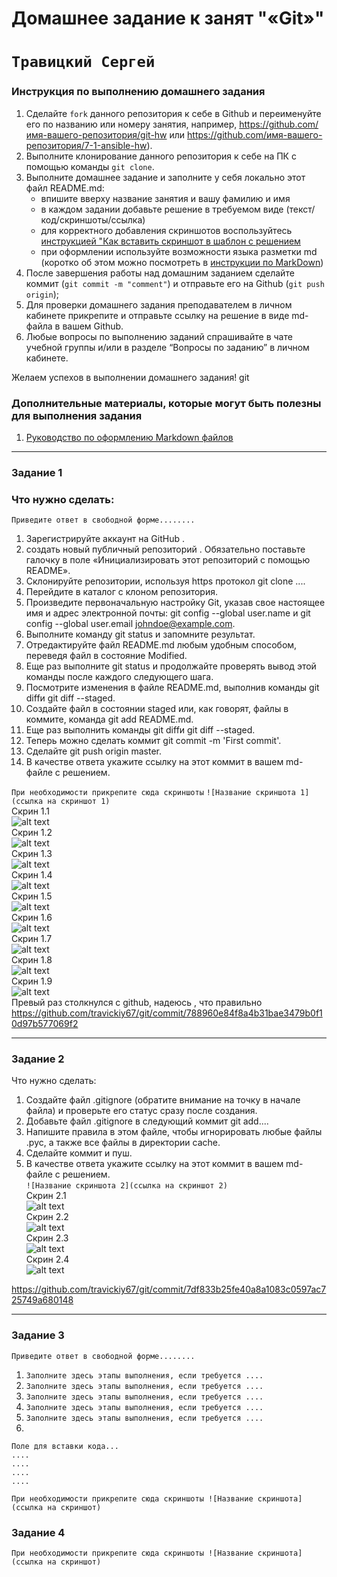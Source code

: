 # Домашнее задание к занят "«Git»"  
# `Травицкий Сергей`


### Инструкция по выполнению домашнего задания

   1. Сделайте `fork` данного репозитория к себе в Github и переименуйте его по названию или номеру занятия, например, https://github.com/имя-вашего-репозитория/git-hw или  https://github.com/имя-вашего-репозитория/7-1-ansible-hw).
   2. Выполните клонирование данного репозитория к себе на ПК с помощью команды `git clone`.
   3. Выполните домашнее задание и заполните у себя локально этот файл README.md:
      - впишите вверху название занятия и вашу фамилию и имя
      - в каждом задании добавьте решение в требуемом виде (текст/код/скриншоты/ссылка)
      - для корректного добавления скриншотов воспользуйтесь [инструкцией "Как вставить скриншот в шаблон с решением](https://github.com/netology-code/sys-pattern-homework/blob/main/screen-instruction.md)
      - при оформлении используйте возможности языка разметки md (коротко об этом можно посмотреть в [инструкции  по MarkDown](https://github.com/netology-code/sys-pattern-homework/blob/main/md-instruction.md))
   4. После завершения работы над домашним заданием сделайте коммит (`git commit -m "comment"`) и отправьте его на Github (`git push origin`);
   5. Для проверки домашнего задания преподавателем в личном кабинете прикрепите и отправьте ссылку на решение в виде md-файла в вашем Github.
   6. Любые вопросы по выполнению заданий спрашивайте в чате учебной группы и/или в разделе “Вопросы по заданию” в личном кабинете.
   
Желаем успехов в выполнении домашнего задания!
 git  
### Дополнительные материалы, которые могут быть полезны для выполнения задания

1. [Руководство по оформлению Markdown файлов](https://gist.github.com/Jekins/2bf2d0638163f1294637#Code)

---

### Задание 1
### Что нужно сделать:
`Приведите ответ в свободной форме........`

1. Зарегистрируйте аккаунт на GitHub .
2. создать новый публичный репозиторий . Обязательно поставьте галочку в поле «Инициализировать этот репозиторий с помощью README».
3. Склонируйте репозитории, используя https протокол git clone ....
4. Перейдите в каталог с клоном репозитория.
5. Произведите первоначальную настройку Git, указав свое настоящее имя и адрес электронной почты: git config --global user.name и git config --global user.email johndoe@example.com.
6. Выполните команду git status и запомните результат.
7. Отредактируйте файл README.md любым удобным способом, переведя файл в состояние Modified.
8. Еще раз выполните git status и продолжайте проверять вывод этой команды после каждого следующего шага.
9. Посмотрите изменения в файле README.md, выполнив команды git diffи git diff --staged.
10. Создайте файл в состоянии staged или, как говорят, файлы в коммите, команда git add README.md.
11. Еще раз выполнить команды git diffи git diff --staged.
12. Теперь можно сделать коммит git commit -m 'First commit'.
13. Сделайте git push origin master.
14. В качестве ответа укажите ссылку на этот коммит в вашем md-файле с решением.

`При необходимости прикрепитe сюда скриншоты`
`![Название скриншота 1](ссылка на скриншот 1)`  
Скрин 1.1  
![alt text](https://github.com/travickiy67/homework-git/blob/main/img/img1.1.png)  
Скрин 1.2  
![alt text](https://github.com/travickiy67/homework-git/blob/main/img/img1.2.png)  
Скрин 1.3  
![alt text](https://github.com/travickiy67/homework-git/blob/main/img/img1.3.png)  
Скрин 1.4  
![alt text](https://github.com/travickiy67/homework-git/blob/main/img/img1.4.png)  
Скрин 1.5  
![alt text](https://github.com/travickiy67/homework-git/blob/main/img/img1.5.png)  
Скрин 1.6  
![alt text](https://github.com/travickiy67/homework-git/blob/main/img/img1.6.png)  
Скрин 1.7  
![alt text](https://github.com/travickiy67/homework-git/blob/main/img/img1.7.png)  
Скрин 1.8  
![alt text](https://github.com/travickiy67/homework-git/blob/main/img/img1.8.png)  
Скрин 1.9  
![alt text](https://github.com/travickiy67/homework-git/blob/main/img/img1.9.png)  
 Превый раз столкнулся с github, надеюсь , что правильно  
https://github.com/travickiy67/git/commit/788960e84f8a4b31bae3479b0f10d97b577069f2   

---

### Задание 2

Что нужно сделать:

1. Создайте файл .gitignore (обратите внимание на точку в начале файла) и проверьте его статус сразу после создания.
2. Добавьте файл .gitignore в следующий коммит git add....
3. Напишите правила в этом файле, чтобы игнорировать любые файлы .pyc, а также все файлы в директории cache.
4. Сделайте коммит и пуш.
5. В качестве ответа укажите ссылку на этот коммит в вашем md-файле с решением.  
`![Название скриншота 2](ссылка на скриншот 2)`  
Скрин 2.1  
![alt text](https://github.com/travickiy67/homework-git/blob/main/img/img2.1.png)  
Скрин 2.2  
![alt text](https://github.com/travickiy67/homework-git/blob/main/img/img2.2.png)  
Скрин 2.3  
![alt text](https://github.com/travickiy67/homework-git/blob/main/img/img2.3.png)  
Скрин 2.4  
![alt text](https://github.com/travickiy67/homework-git/blob/main/img/img2.4.png)  

https://github.com/travickiy67/git/commit/7df833b25fe40a8a1083c0597ac725749a680148  


---

### Задание 3

`Приведите ответ в свободной форме........`

1. `Заполните здесь этапы выполнения, если требуется ....`
2. `Заполните здесь этапы выполнения, если требуется ....`
3. `Заполните здесь этапы выполнения, если требуется ....`
4. `Заполните здесь этапы выполнения, если требуется ....`
5. `Заполните здесь этапы выполнения, если требуется ....`
6. 

```
Поле для вставки кода...
....
....
....
....
```

`При необходимости прикрепитe сюда скриншоты
![Название скриншота](ссылка на скриншот)`

### Задание 4



`При необходимости прикрепитe сюда скриншоты
![Название скриншота](ссылка на скриншот)`
